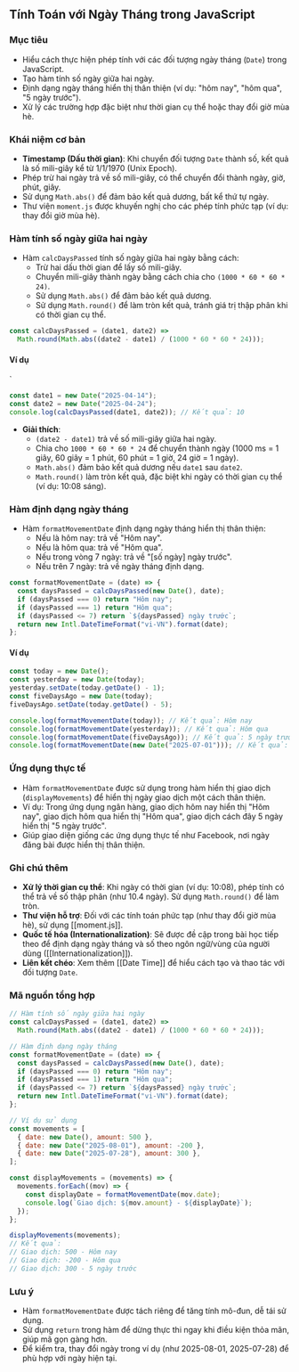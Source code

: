 ## Tính Toán với Ngày Tháng trong JavaScript

### Mục tiêu

- Hiểu cách thực hiện phép tính với các đối tượng ngày tháng (`Date`) trong JavaScript.
- Tạo hàm tính số ngày giữa hai ngày.
- Định dạng ngày tháng hiển thị thân thiện (ví dụ: "hôm nay", "hôm qua", "5 ngày trước").
- Xử lý các trường hợp đặc biệt như thời gian cụ thể hoặc thay đổi giờ mùa hè.

### Khái niệm cơ bản

- **Timestamp (Dấu thời gian)**: Khi chuyển đối tượng `Date` thành số, kết quả là số mili-giây kể từ 1/1/1970 (Unix Epoch).
- Phép trừ hai ngày trả về số mili-giây, có thể chuyển đổi thành ngày, giờ, phút, giây.
- Sử dụng `Math.abs()` để đảm bảo kết quả dương, bất kể thứ tự ngày.
- Thư viện `moment.js` được khuyến nghị cho các phép tính phức tạp (ví dụ: thay đổi giờ mùa hè).

### Hàm tính số ngày giữa hai ngày

- Hàm `calcDaysPassed` tính số ngày giữa hai ngày bằng cách:
  - Trừ hai dấu thời gian để lấy số mili-giây.
  - Chuyển mili-giây thành ngày bằng cách chia cho `(1000 * 60 * 60 * 24)`.
  - Sử dụng `Math.abs()` để đảm bảo kết quả dương.
  - Sử dụng `Math.round()` để làm tròn kết quả, tránh giá trị thập phân khi có thời gian cụ thể.

```javascript
const calcDaysPassed = (date1, date2) =>
  Math.round(Math.abs((date2 - date1) / (1000 * 60 * 60 * 24)));
```

#### Ví dụ

`

```javascript
const date1 = new Date("2025-04-14");
const date2 = new Date("2025-04-24");
console.log(calcDaysPassed(date1, date2)); // Kết quả: 10
```

- **Giải thích**:
  - `(date2 - date1)` trả về số mili-giây giữa hai ngày.
  - Chia cho `1000 * 60 * 60 * 24` để chuyển thành ngày (1000 ms = 1 giây, 60 giây = 1 phút, 60 phút = 1 giờ, 24 giờ = 1 ngày).
  - `Math.abs()` đảm bảo kết quả dương nếu `date1` sau `date2`.
  - `Math.round()` làm tròn kết quả, đặc biệt khi ngày có thời gian cụ thể (ví dụ: 10:08 sáng).

### Hàm định dạng ngày tháng

- Hàm `formatMovementDate` định dạng ngày tháng hiển thị thân thiện:
  - Nếu là hôm nay: trả về "Hôm nay".
  - Nếu là hôm qua: trả về "Hôm qua".
  - Nếu trong vòng 7 ngày: trả về "[số ngày] ngày trước".
  - Nếu trên 7 ngày: trả về ngày tháng định dạng.

```javascript
const formatMovementDate = (date) => {
  const daysPassed = calcDaysPassed(new Date(), date);
  if (daysPassed === 0) return "Hôm nay";
  if (daysPassed === 1) return "Hôm qua";
  if (daysPassed <= 7) return `${daysPassed} ngày trước`;
  return new Intl.DateTimeFormat("vi-VN").format(date);
};
```

#### Ví dụ

```javascript
const today = new Date();
const yesterday = new Date(today);
yesterday.setDate(today.getDate() - 1);
const fiveDaysAgo = new Date(today);
fiveDaysAgo.setDate(today.getDate() - 5);

console.log(formatMovementDate(today)); // Kết quả: Hôm nay
console.log(formatMovementDate(yesterday)); // Kết quả: Hôm qua
console.log(formatMovementDate(fiveDaysAgo)); // Kết quả: 5 ngày trước
console.log(formatMovementDate(new Date("2025-07-01"))); // Kết quả: 01/07/2025
```

### Ứng dụng thực tế

- Hàm `formatMovementDate` được sử dụng trong hàm hiển thị giao dịch (`displayMovements`) để hiển thị ngày giao dịch một cách thân thiện.
- Ví dụ: Trong ứng dụng ngân hàng, giao dịch hôm nay hiển thị "Hôm nay", giao dịch hôm qua hiển thị "Hôm qua", giao dịch cách đây 5 ngày hiển thị "5 ngày trước".
- Giúp giao diện giống các ứng dụng thực tế như Facebook, nơi ngày đăng bài được hiển thị thân thiện.

### Ghi chú thêm

- **Xử lý thời gian cụ thể**: Khi ngày có thời gian (ví dụ: 10:08), phép tính có thể trả về số thập phân (như 10.4 ngày). Sử dụng `Math.round()` để làm tròn.
- **Thư viện hỗ trợ**: Đối với các tính toán phức tạp (như thay đổi giờ mùa hè), sử dụng [[moment.js]].
- **Quốc tế hóa (Internationalization)**: Sẽ được đề cập trong bài học tiếp theo để định dạng ngày tháng và số theo ngôn ngữ/vùng của người dùng ([[Internationalization]]).
- **Liên kết chéo**: Xem thêm [[Date Time]] để hiểu cách tạo và thao tác với đối tượng `Date`.

### Mã nguồn tổng hợp

```javascript
// Hàm tính số ngày giữa hai ngày
const calcDaysPassed = (date1, date2) =>
  Math.round(Math.abs((date2 - date1) / (1000 * 60 * 60 * 24)));

// Hàm định dạng ngày tháng
const formatMovementDate = (date) => {
  const daysPassed = calcDaysPassed(new Date(), date);
  if (daysPassed === 0) return "Hôm nay";
  if (daysPassed === 1) return "Hôm qua";
  if (daysPassed <= 7) return `${daysPassed} ngày trước`;
  return new Intl.DateTimeFormat("vi-VN").format(date);
};

// Ví dụ sử dụng
const movements = [
  { date: new Date(), amount: 500 },
  { date: new Date("2025-08-01"), amount: -200 },
  { date: new Date("2025-07-28"), amount: 300 },
];

const displayMovements = (movements) => {
  movements.forEach((mov) => {
    const displayDate = formatMovementDate(mov.date);
    console.log(`Giao dịch: ${mov.amount} - ${displayDate}`);
  });
};

displayMovements(movements);
// Kết quả:
// Giao dịch: 500 - Hôm nay
// Giao dịch: -200 - Hôm qua
// Giao dịch: 300 - 5 ngày trước
```

### Lưu ý

- Hàm `formatMovementDate` được tách riêng để tăng tính mô-đun, dễ tái sử dụng.
- Sử dụng `return` trong hàm để dừng thực thi ngay khi điều kiện thỏa mãn, giúp mã gọn gàng hơn.
- Để kiểm tra, thay đổi ngày trong ví dụ (như 2025-08-01, 2025-07-28) để phù hợp với ngày hiện tại.
